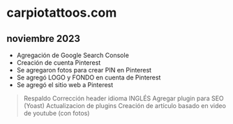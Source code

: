 # carpiotattoos.com

## noviembre 2023

* Agregación de Google Search Console
* Creación de cuenta Pinterest
* Se agregaron fotos para crear PIN en Pinterest
* Se agregó LOGO y FONDO en cuenta de Pinterest
* Se agregó el sitio web a Pinterest



>Respaldo
>Corrección header idioma INGLÉS
>Agregar plugin para SEO (Yoast)
>Actualizacion de plugins
>Creación de artículo basado en video de youtube (con fotos)

